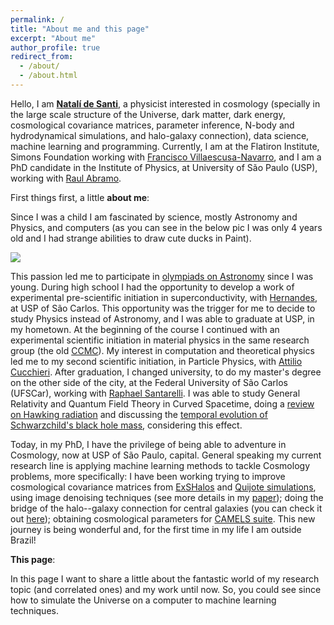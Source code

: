 ```yaml
---
permalink: /
title: "About me and this page"
excerpt: "About me"
author_profile: true
redirect_from: 
  - /about/
  - /about.html
---
```


Hello, I am [**Natalí de Santi**](http://lattes.cnpq.br/3869697280207128), a physicist interested in cosmology (specially in the large scale structure of 
the Universe, dark matter, dark energy, cosmological covariance matrices, parameter inference, N-body and hydrodynamical simulations, and halo-galaxy 
connection), data science, machine learning and programming. Currently, I am at the Flatiron Institute, Simons Foundation working with 
[Francisco Villaescusa-Navarro](https://franciscovillaescusa.github.io/), and I am a PhD candidate in the Institute of Physics, at University of São Paulo
(USP), working with [Raul Abramo](http://www.fma.if.usp.br/~abramo/Home.html).

First things first, a little **about me**:

Since I was a child I am fascinated by science, mostly Astronomy and Physics, and computers (as you can see in the below pic I was only 4 years old and I had strange abilities to draw cute ducks in Paint).

![](https://raw.githubusercontent.com/natalidesanti/natalidesanti.github.io/master/images/4years.png)

This passion led me to participate in [olympiads on Astronomy](http://www.oba.org.br/site/) since I was young. During high school I had the opportunity to 
develop a work of experimental pre-scientific initiation in superconductivity, with [Hernandes](http://lattes.cnpq.br/2019448857205643), at USP of São
Carlos. This opportunity was the trigger for me to decide to study Physics instead of Astronomy, and I was able to graduate at USP, in my hometown. 
At the beginning of the course I continued with an experimental scientific initiation in material physics in the same research group (the old 
[CCMC](https://cdmf.org.br/)). My interest in computation and theoretical physics led me to my second scientific initiation, in Particle Physics, with 
[Attilio Cucchieri](http://lattes.cnpq.br/5661661960969099). After graduation, I changed university, to do my master's degree on the other side of the 
city, at the Federal University of São Carlos (UFSCar), working with [Raphael Santarelli](http://lattes.cnpq.br/3591899759824320). I was able to study 
General Relativity and Quantum Field Theory in Curved Spacetime, doing a 
[review on Hawking radiation](http://www.scielo.br/scielo.php?script=sci_arttext&pid=S1806-11172019000300421&tlng=pt) and discussing the 
[temporal evolution of Schwarzchild's black hole mass](https://link.springer.com/article/10.1007/s13538-019-00708-y), considering this effect. 

Today, in my PhD, I have the privilege of being able to adventure in Cosmology, now at USP of São Paulo, capital. General speaking my current research line 
is applying machine learning methods to tackle Cosmology problems, more specifically: I have been working trying to improve cosmological covariance 
matrices from [ExSHalos](https://arxiv.org/abs/1906.06630) and [Quijote simulations](https://quijote-simulations.readthedocs.io/en/latest/), using image 
denoising techniques (see more details in my [paper](https://arxiv.org/abs/2205.10881)); doing the bridge of the halo--galaxy connection for central 
galaxies (you can check it out [here](https://arxiv.org/abs/2201.06054)); obtaining cosmological parameters for 
[CAMELS suite](https://camels.readthedocs.io/en/latest/#). This new journey is being wonderful and, for the first time in my life I am outside Brazil!

**This page**:

In this page I want to share a little about the fantastic world of my research topic (and correlated ones) and my work until now. So, you could see since
how to simulate the Universe on a computer to machine learning techniques.
